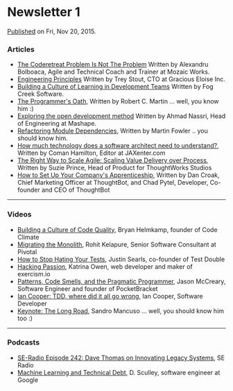 # Newsletter 1
[Published](http://eepurl.com/bGQmoT) on Fri, Nov 20, 2015. 
### Articles
* [The Coderetreat Problem Is Not The Problem](http://www.alexbolboaca.ro/wordpress/my-take-on/the-coderetreat-problem-is-not-the-problem)
Written by Alexandru Bolboaca, Agile and Technical Coach and Trainer at Mozaic Works.
* [Engineering Principles](https://medium.com/@treystout/engineering-principles-c58f5f8c264b)
Written by Trey Stout, CTO at Gracious Eloise Inc.
* [Building a Culture of Learning in Development Teams](https://medium.com/make-better-software/building-a-culture-of-learning-in-development-teams-afc5ba6ff223#.a2raw0vto)
Written by Fog Creek Software.
* [The Programmer's Oath](http://blog.cleancoder.com/uncle-bob/2015/11/18/TheProgrammersOath.html),
Written by Robert C. Martin ... well, you know him :)
* [Exploring the open development method](https://opensource.com/business/15/11/open-development-method)
Written by Ahmad Nassri, Head of Engineering at Mashape.
* [Refactoring Module Dependencies](http://martinfowler.com/articles/refactoring-dependencies.html),
Written by Martin Fowler .. you should know him.
* [How much technology does a software architect need to understand?](https://jaxenter.com/how-much-technology-does-a-software-architect-need-to-understand-120964.html), Written by Coman Hamilton, Editor at JAXenter.com
* [The Right Way to Scale Agile: Scaling Value Delivery over Process](http://www.infoq.com/articles/agile-scaling-value-delivery?utm_campaign=infoq_content&utm_source=infoq&utm_medium=feed&utm_term=global),
Written by Suzie Prince, Head of Product for ThoughtWorks Studios
* [How to Set Up Your Company's Apprenticeship](https://robots.thoughtbot.com/how-to-set-up-your-companys-apprenticeship),
Written by Dan Croak, Chief Marketing Officer at ThoughtBot, and Chad Pytel, Developer, Co-founder and CEO of ThoughtBot

---

### Videos
* [Building a Culture of Code Quality](http://www.thedotpost.com/2013/10/bryan-helmkamp-building-a-culture-of-code-quality),
Bryan Helmkamp, founder of Code Climate
* [Migrating the Monolith](http://www.infoq.com/presentations/paas-migration?utm_campaign=infoq_content&utm_source=infoq&utm_medium=feed&utm_term=global),
Rohit Kelapure, Senior Software Consultant at Pivotal
* [How to Stop Hating Your Tests](https://vimeo.com/145917204),
Justin Searls, co-founder of Test Double
* [Hacking Passion](http://kytrinyx.com/presentations/hacking-passion),
Katrina Owen, web developer and maker of exercism.io
* [Patterns, Code Smells, and the Pragmatic Programmer](http://www.infoq.com/presentations/the-reading-list?utm_campaign=infoq_content&utm_source=infoq&utm_medium=feed&utm_term=global),
Jason McCreary, Software Engineer and founder of PocketBracket
* [Ian Cooper: TDD, where did it all go wrong](https://vimeo.com/68375232),
Ian Cooper, Software Developer
* [Keynote: The Long Road](https://skillsmatter.com/skillscasts/6825-keynote-the-long-road),
Sandro Mancuso ... well, you should know him too :)

---

### Podcasts
* [SE-Radio Episode 242: Dave Thomas on Innovating Legacy Systems](http://www.se-radio.net/2015/11/se-radio-episode-242-dave-thomas-on-innovating-legacy-systems/), 
SE Radio
* [Machine Learning and Technical Debt](http://softwareengineeringdaily.com/2015/11/17/machine-learning-and-technical-debt-with-d-sculley/),
D. Sculley, software engineer at Google